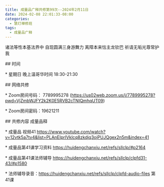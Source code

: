 ```yaml
---
title: 成量品广释共修第99次--2024年2月11日
date: 2024-02-08 22:01:33-08:00
categories:
  - 慧灯禅修班
tags:
  - 成量品广释
---
```

诸法等性本基法界中 自现圆满三身游舞力 离障本来怙主龙钦巴 祈请无垢光尊常护我





\## 时间

\* 星期日 晚上温哥华时间 18:30-21:30

\## 网络共修

\* Zoom房间号码： 7789995278 (https://us02web.zoom.us/j/7789995278?pwd=VjZmbWJFY2k2K0E5RVB2cTNIQmhqUT09)

\* Zoom房间密码：19621211

\## 共修内容 成量品释





\* 成量品 视频41 https://www.youtube.com/watch?v=12vtk5a7tv4&list=PLAnEIprIVklcq8zkdjq3ojPUJQgex2n5m&index=41

\* 成量品第41课学习资料 https://huidengchanxiu.net/refs/sllclp/#p2164

\* 成量品第41课法师辅导 https://huidengchanxiu.net/refs/sllclp/clpfd31-43/#p1580





\* 法师辅导录音：https://huidengchanxiu.net/refs/sllclp/clpfd-audio-files  第41课
